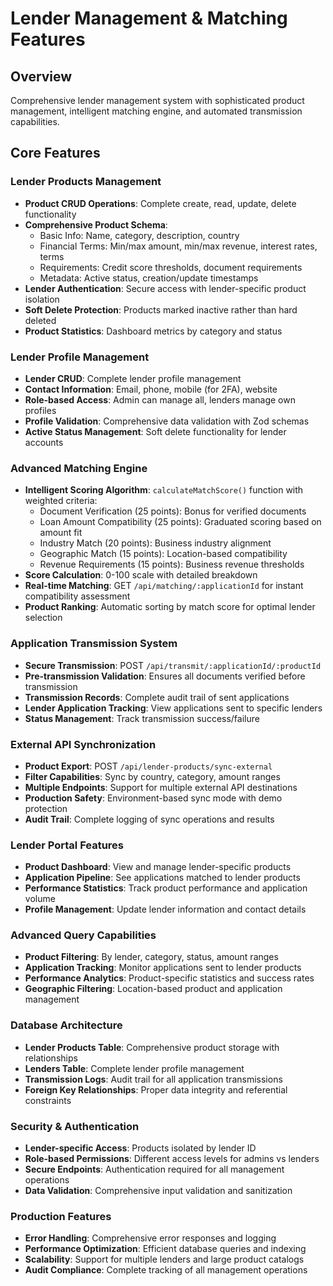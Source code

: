 # Lender Management & Matching Features

## Overview
Comprehensive lender management system with sophisticated product management, intelligent matching engine, and automated transmission capabilities.

## Core Features

### Lender Products Management
- **Product CRUD Operations**: Complete create, read, update, delete functionality
- **Comprehensive Product Schema**: 
  - Basic Info: Name, category, description, country
  - Financial Terms: Min/max amount, min/max revenue, interest rates, terms
  - Requirements: Credit score thresholds, document requirements
  - Metadata: Active status, creation/update timestamps
- **Lender Authentication**: Secure access with lender-specific product isolation
- **Soft Delete Protection**: Products marked inactive rather than hard deleted
- **Product Statistics**: Dashboard metrics by category and status

### Lender Profile Management
- **Lender CRUD**: Complete lender profile management
- **Contact Information**: Email, phone, mobile (for 2FA), website
- **Role-based Access**: Admin can manage all, lenders manage own profiles
- **Profile Validation**: Comprehensive data validation with Zod schemas
- **Active Status Management**: Soft delete functionality for lender accounts

### Advanced Matching Engine
- **Intelligent Scoring Algorithm**: `calculateMatchScore()` function with weighted criteria:
  - Document Verification (25 points): Bonus for verified documents
  - Loan Amount Compatibility (25 points): Graduated scoring based on amount fit
  - Industry Match (20 points): Business industry alignment
  - Geographic Match (15 points): Location-based compatibility
  - Revenue Requirements (15 points): Business revenue thresholds
- **Score Calculation**: 0-100 scale with detailed breakdown
- **Real-time Matching**: GET `/api/matching/:applicationId` for instant compatibility assessment
- **Product Ranking**: Automatic sorting by match score for optimal lender selection

### Application Transmission System
- **Secure Transmission**: POST `/api/transmit/:applicationId/:productId`
- **Pre-transmission Validation**: Ensures all documents verified before transmission
- **Transmission Records**: Complete audit trail of sent applications
- **Lender Application Tracking**: View applications sent to specific lenders
- **Status Management**: Track transmission success/failure

### External API Synchronization
- **Product Export**: POST `/api/lender-products/sync-external`
- **Filter Capabilities**: Sync by country, category, amount ranges
- **Multiple Endpoints**: Support for multiple external API destinations
- **Production Safety**: Environment-based sync mode with demo protection
- **Audit Trail**: Complete logging of sync operations and results

### Lender Portal Features
- **Product Dashboard**: View and manage lender-specific products
- **Application Pipeline**: See applications matched to lender products
- **Performance Statistics**: Track product performance and application volume
- **Profile Management**: Update lender information and contact details

### Advanced Query Capabilities
- **Product Filtering**: By lender, category, status, amount ranges
- **Application Tracking**: Monitor applications sent to lender products
- **Performance Analytics**: Product-specific statistics and success rates
- **Geographic Filtering**: Location-based product and application management

### Database Architecture
- **Lender Products Table**: Comprehensive product storage with relationships
- **Lenders Table**: Complete lender profile management
- **Transmission Logs**: Audit trail for all application transmissions
- **Foreign Key Relationships**: Proper data integrity and referential constraints

### Security & Authentication
- **Lender-specific Access**: Products isolated by lender ID
- **Role-based Permissions**: Different access levels for admins vs lenders
- **Secure Endpoints**: Authentication required for all management operations
- **Data Validation**: Comprehensive input validation and sanitization

### Production Features
- **Error Handling**: Comprehensive error responses and logging
- **Performance Optimization**: Efficient database queries and indexing
- **Scalability**: Support for multiple lenders and large product catalogs
- **Audit Compliance**: Complete tracking of all management operations